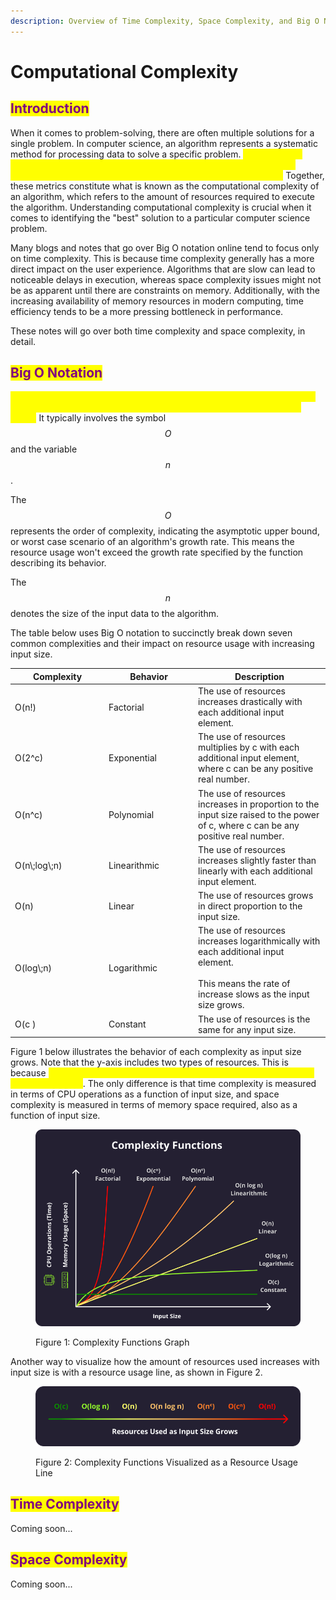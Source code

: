```yaml
---
description: Overview of Time Complexity, Space Complexity, and Big O Notation.
---
```


# Computational Complexity

## <mark style="color:purple;">Introduction</mark>

When it comes to problem-solving, there are often multiple solutions for a single problem. In computer science, an algorithm represents a systematic method for processing data to solve a specific problem. <mark style="color:yellow;">To assess and compare the efficiency of different algorithms, we have two standard measures of performance: time complexity and space complexity.</mark> Together, these metrics constitute what is known as the computational complexity of an algorithm, which refers to the amount of resources required to execute the algorithm. Understanding computational complexity is crucial when it comes to identifying the "best" solution to a particular computer science problem.

Many blogs and notes that go over Big O notation online tend to focus only on time complexity. This is because time complexity generally has a more direct impact on the user experience. Algorithms that are slow can lead to noticeable delays in execution, whereas space complexity issues might not be as apparent until there are constraints on memory. Additionally, with the increasing availability of memory resources in modern computing, time efficiency tends to be a more pressing bottleneck in performance.

These notes will go over both time complexity and space complexity, in detail.

## <mark style="color:purple;">Big O Notation</mark>

<mark style="color:yellow;">Big O notation is a type of mathematical notation used to describe how an algorithm behaves as the amount of data it needs to process becomes larger.</mark> It typically involves the symbol $$O$$ and the variable $$n$$.

The $$O$$ represents the order of complexity, indicating the asymptotic upper bound, or worst case scenario of an algorithm's growth rate. This means the resource usage won't exceed the growth rate specified by the function describing its behavior.

The $$n$$ denotes the size of the input data to the algorithm.&#x20;

The table below uses Big O notation to succinctly break down seven common complexities and their impact on resource usage with increasing input size.

<table><thead><tr><th width="136">Complexity</th><th width="129">Behavior</th><th>Description</th></tr></thead><tbody><tr><td><span class="math">O(n!)</span></td><td>Factorial</td><td>The use of resources increases drastically with each additional input element.</td></tr><tr><td><span class="math">O(2^c)</span></td><td>Exponential</td><td>The use of resources multiplies by <span class="math">c</span> with each additional input element, where <span class="math">c</span> can be any positive real number.</td></tr><tr><td><span class="math">O(n^c)</span></td><td>Polynomial</td><td>The use of resources increases in proportion to the input size raised to the power of <span class="math">c</span>, where <span class="math">c</span> can be any positive real number.</td></tr><tr><td><span class="math">O(n\;log\;n)</span></td><td>Linearithmic</td><td>The use of resources increases slightly faster than linearly with each additional input element.</td></tr><tr><td><span class="math">O(n)</span></td><td>Linear</td><td>The use of resources grows in direct proportion to the input size.</td></tr><tr><td><span class="math">O(log\;n)</span></td><td>Logarithmic</td><td>The use of resources increases logarithmically with each additional input element.<br><br>This means the rate of increase slows as the input size grows.</td></tr><tr><td><span class="math">O(c )</span></td><td>Constant</td><td>The use of resources is the same for any input size.</td></tr></tbody></table>

Figure 1 below illustrates the behavior of each complexity as input size grows. Note that the y-axis includes two types of resources. This is because <mark style="color:yellow;">Big O notation can be used to describe either time complexity or space complexity</mark>. The only difference is that time complexity is measured in terms of CPU operations as a function of input size, and space complexity is measured in terms of memory space required, also as a function of input size.

<figure><img src="../.gitbook/assets/complexity-graph.png" alt=""><figcaption><p>Figure 1: Complexity Functions Graph</p></figcaption></figure>

Another way to visualize how the amount of resources used increases with input size is with a resource usage line, as shown in Figure 2.

<figure><img src="../.gitbook/assets/complexity-line.png" alt=""><figcaption><p>Figure 2: Complexity Functions Visualized as a Resource Usage Line</p></figcaption></figure>

## <mark style="color:purple;">Time Complexity</mark>

Coming soon...

## <mark style="color:purple;">Space Complexity</mark>

Coming soon...
